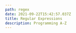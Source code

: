 ```yaml
---
path: regex
date: 2021-09-22T15:42:57.037Z
title: Regular Expressions
description: Programming A-Z
---
```

 